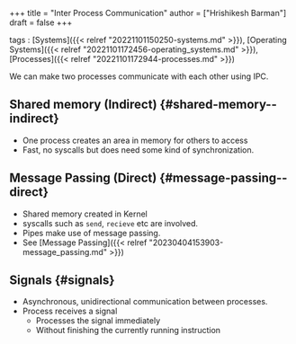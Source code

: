 +++
title = "Inter Process Communication"
author = ["Hrishikesh Barman"]
draft = false
+++

tags
: [Systems]({{< relref "20221101150250-systems.md" >}}), [Operating Systems]({{< relref "20221101172456-operating_systems.md" >}}), [Processes]({{< relref "20221101172944-processes.md" >}})

We can make two processes communicate with each other using IPC.


## Shared memory (Indirect) {#shared-memory--indirect}

-   One process creates an area in memory for others to access
-   Fast, no syscalls but does need some kind of synchronization.


## Message Passing (Direct) {#message-passing--direct}

-   Shared memory created in Kernel
-   syscalls such as `send`, `recieve` etc are involved.
-   Pipes make use of message passing.
-   See [Message Passing]({{< relref "20230404153903-message_passing.md" >}})


## Signals {#signals}

-   Asynchronous, unidirectional communication between processes.
-   Process receives a signal
    -   Processes the signal immediately
    -   Without finishing the currently running instruction
